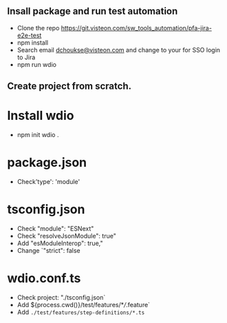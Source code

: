 ## Insall package and run test automation

- Clone the repo https://git.visteon.com/sw_tools_automation/pfa-jira-e2e-test
- npm install
- Search email dchoukse@visteon.com and change to your <emailId> for SSO login to Jira
- npm run wdio

## Create project from scratch.

# Install wdio

- npm init wdio .

# package.json

- Check'type': 'module'

# tsconfig.json

- Check "module": "ESNext"
- Check "resolveJsonModule": true"
- Add "esModuleInterop": true,"
- Change `"strict": false

# wdio.conf.ts

- Check project: "./tsconfig.json`
- Add ${process.cwd()}/test/features/\*_/_.feature`
- Add `./test/features/step-definitions/*.ts`
